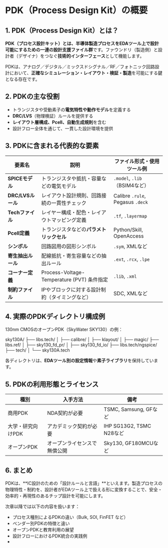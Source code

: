 # PDK（Process Design Kit）の概要

## 1. PDK（Process Design Kit）とは？

**PDK（プロセス設計キット）**とは、半導体製造プロセスをEDAツール上で設計可能にするための**一連の設計支援ファイル群**です。ファウンドリ（製造側）と設計者（デザイナ）をつなぐ**技術的インターフェース**として機能します。

PDKは、アナログ／デジタル／ミックスドシグナル／RF／フォトニック回路設計において、**正確なシミュレーション・レイアウト・検証・製造**を可能にする鍵となる存在です。

## 2. PDKの主な役割

- トランジスタや受動素子の**電気特性や動作モデル**を定義する
- **DRC/LVS**（物理検証）ルールを提供する
- **レイアウト層構成、Pcell、自動生成規則**を含む
- 設計フロー全体を通じて、一貫した設計環境を提供

## 3. PDKに含まれる代表的な要素

| 要素名             | 説明                                            | ファイル形式・使用ツール例 |
|-------------------|-------------------------------------------------|----------------------------|
| **SPICEモデル**      | トランジスタや抵抗・容量などの電気モデル            | `.model`, `.lib`（BSIM4など） |
| **DRC/LVSルール**   | レイアウト設計規則、回路接続の一貫性チェック        | Calibre `.rule`, Pegasus `.deck` |
| **Techファイル**    | レイヤー構成・配色・レイアウトマッピング定義       | `.tf`, `.layermap` |
| **Pcell定義**       | トランジスタなどの**パラメトリックセル**           | Python/Skill, OpenAccess |
| **シンボル**         | 回路図用の図形シンボル                            | `.sym`, XMLなど |
| **寄生抽出ルール**   | 配線抵抗・寄生容量などの抽出ルール                | `.ext`, `.rcx`, `.lpe` |
| **コーナー定義**     | Process-Voltage-Temperature (PVT) 条件指定       | `.lib`, `.xml` |
| **制約ファイル**     | IPやブロックに対する設計制約（タイミングなど）     | SDC, XMLなど |

## 4. 実際のPDKディレクトリ構成例

130nm CMOSのオープンPDK（SkyWater SKY130）の例：

sky130A/
├── libs.tech/
│   ├── calibre/
│   ├── klayout/
│   ├── magic/
├── libs.ref/
│   ├── sky130_fd_pr/
│   ├── sky130_fd_io/
├── libs.tech/ngspice/
├── tech/
│   └── sky130A.tech

各ディレクトリは、**EDAツール別の設定情報**や**素子ライブラリ**を保持しています。

## 5. PDKの利用形態とライセンス

| 種別              | 入手方法                 | 備考                    |
|------------------|--------------------------|-------------------------|
| 商用PDK           | NDA契約が必要              | TSMC, Samsung, GFなど    |
| 大学・研究向けPDK | アカデミック契約が必要      | IHP SG13G2, TSMC N28など |
| オープンPDK        | オープンライセンスで無償公開 | Sky130, GF180MCUなど     |

## 6. まとめ

PDKは、**IC設計のための「設計ルールと言語」**といえます。製造プロセスの物理特性・制約を、設計者がEDAツール上で扱える形に変換することで、安全・効率的・再現性のあるチップ設計を可能にします。

次章以降では以下の内容を扱います：

- プロセス種別によるPDKの違い（Bulk, SOI, FinFET など）
- ベンダー別PDKの特徴と違い
- オープンPDKと教育利用の展望
- 設計フローにおけるPDK統合の実践例
- 
